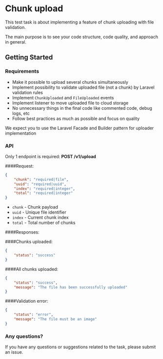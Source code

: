 # Chunk upload

This test task is about implementing a feature of chunk uploading with file validation.

The main purpose is to see your code structure, code quality, and approach in general.
## Getting Started
### Requirements

- Make it possible to upload several chunks simultaneously 
- Implement possibility to validate uploaded file (not a chunk) by Laravel validation rules
- Implement `ChunkUploaded` and `FileUploaded` events
- Implement listener to move uploaded file to cloud storage 
- No unnecessary things in the final code like commented code, debug logs, etc
- Follow best practices as much as possible and focus on quality

We expect you to use the Laravel Facade and Builder pattern for uploader implementation

### API

Only 1 endpoint is required: <b>POST /v1/upload</b>

####Request:
```json
{
    "chunk": "required|file",
    "uuid": "required|uuid",
    "index": "required|integer",
    "total": "required|integer"
}
```

- `chunk` - Chunk payload
- `uuid`  - Unique file identifier
- `index` - Current chunk index
- `total` - Total number of chunks

####Responses:

####Chunks uploaded:
```json
{
    "status": "success"
}
```

####All chunks uploaded:
```json
{
    "status": "success",
    "message": "The file has been successfully uploaded"
}
```

####Validation error:
```json
{
    "status": "error",
    "message": "The file must be an image"
}
```

### Any questions?

If you have any questions or suggestions related to the task, please submit an issue.
